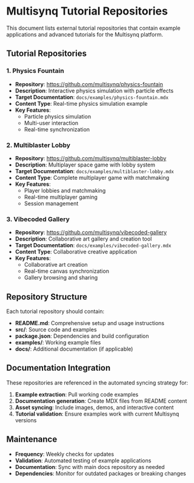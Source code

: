 # Multisynq Tutorial Repositories

This document lists external tutorial repositories that contain example applications and advanced tutorials for the Multisynq platform.

## Tutorial Repositories

### 1. Physics Fountain
- **Repository**: https://github.com/multisynq/physics-fountain
- **Description**: Interactive physics simulation with particle effects
- **Target Documentation**: `docs/examples/physics-fountain.mdx`
- **Content Type**: Real-time physics simulation example
- **Key Features**:
  - Particle physics simulation
  - Multi-user interaction
  - Real-time synchronization

### 2. Multiblaster Lobby
- **Repository**: https://github.com/multisynq/multiblaster-lobby
- **Description**: Multiplayer space game with lobby system
- **Target Documentation**: `docs/examples/multiblaster-lobby.mdx`
- **Content Type**: Complete multiplayer game with matchmaking
- **Key Features**:
  - Player lobbies and matchmaking
  - Real-time multiplayer gaming
  - Session management

### 3. Vibecoded Gallery
- **Repository**: https://github.com/multisynq/vibecoded-gallery
- **Description**: Collaborative art gallery and creation tool
- **Target Documentation**: `docs/examples/vibecoded-gallery.mdx`
- **Content Type**: Collaborative creative application
- **Key Features**:
  - Collaborative art creation
  - Real-time canvas synchronization
  - Gallery browsing and sharing

## Repository Structure

Each tutorial repository should contain:

- **README.md**: Comprehensive setup and usage instructions
- **src/**: Source code and examples
- **package.json**: Dependencies and build configuration
- **examples/**: Working example files
- **docs/**: Additional documentation (if applicable)

## Documentation Integration

These repositories are referenced in the automated syncing strategy for:

1. **Example extraction**: Pull working code examples
2. **Documentation generation**: Create MDX files from README content
3. **Asset syncing**: Include images, demos, and interactive content
4. **Tutorial validation**: Ensure examples work with current Multisynq versions

## Maintenance

- **Frequency**: Weekly checks for updates
- **Validation**: Automated testing of example applications
- **Documentation**: Sync with main docs repository as needed
- **Dependencies**: Monitor for outdated packages or breaking changes